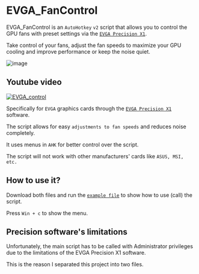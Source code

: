 # EVGA_FanControl
EVGA_FanControl is an `AutoHotkey` `v2` script that allows you to control the GPU fans with preset settings via the [`EVGA Precision X1`](https://www.evga.com/precisionx1/).

Take control of your fans, adjust the fan speeds to maximize your GPU cooling and improve performance or keep the noise quiet.

![image](https://user-images.githubusercontent.com/105103590/215288064-659d92b7-901b-46a9-956f-8105911100b3.png)

## Youtube video

[![EVGA_control](https://user-images.githubusercontent.com/105103590/216156763-76aa1022-1694-45b3-adb2-178e90d2fd69.png)](https://www.youtube.com/watch?v=cuCKKNkemRY)

Specifically for `EVGA` graphics cards through the [`EVGA Precision X1`](https://www.evga.com/precisionx1/) software.

The script allows for easy `adjustments to fan speeds` and reduces noise completely.

It uses menus in `AHK` for better control over the script.

The script will not work with other manufacturers' cards like `ASUS, MSI, etc.`

## How to use it?

Download both files and run the [`example file`](https://github.com/bceenaeiklmr/EVGA_FanControl/blob/main/EVGA_FanControl_example.ahk) to show how to use (call) the script.

Press `Win + c` to show the menu.

## Precision software's limitations

Unfortunately, the main script has to be called with Administrator privileges due to the limitations of the EVGA Precision X1 software.

This is the reason I separated this project into two files.





